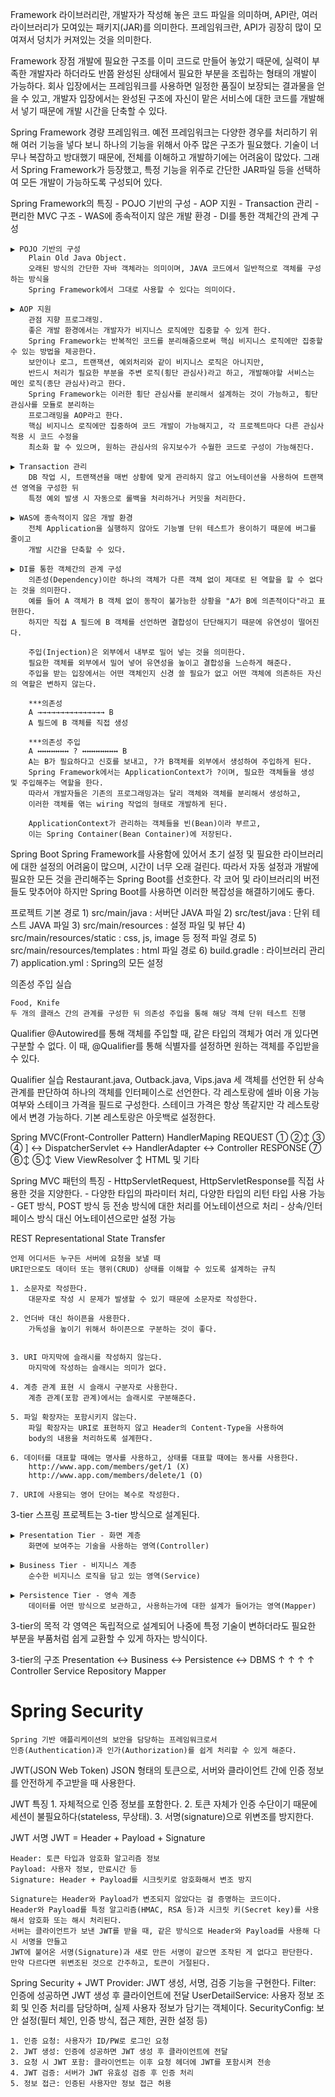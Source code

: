 Framework
	라이브러리란, 개발자가 작성해 놓은 코드 파일을 의미하며,
	API란, 여러 라이브러리가 모여있는 패키지(JAR)를 의미한다.
	프레임워크란, API가 굉장히 많이 모여져서 덩치가 커져있는 것을 의미한다.

Framework 장점
	개발에 필요한 구조를 이미 코드로 만들어 놓았기 때문에, 실력이 부족한 개발자라 하더라도
	반쯤 완성된 상태에서 필요한 부분을 조립하는 형태의 개발이 가능하다.
	회사 입장에서는 프레임워크를 사용하면 일정한 품질이 보장되는 결과물을 얻을 수 있고,
	개발자 입장에서는 완성된 구조에 자신이 맡은 서비스에 대한 코드를 개발해서 넣기 때문에
	개발 시간을 단축할 수 있다.

Spring Framework
	경량 프레임워크.
	예전 프레임워크는 다양한 경우를 처리하기 위해 여러 기능을 넣다 보니
	하나의 기능을 위해서 아주 많은 구조가 필요했다. 기술이 너무나 복잡하고 방대했기 때문에,
	전체를 이해하고 개발하기에는 어려움이 많았다.
	그래서 Spring Framework가 등장했고, 특정 기능을 위주로 간단한 JAR파일 등을 선택하여
	모든 개발이 가능하도록 구성되어 있다.

Spring Framework의 특징
	- POJO 기반의 구성
	- AOP 지원
	- Transaction 관리
	- 편리한 MVC 구조
	- WAS에 종속적이지 않은 개발 환경
	- DI를 통한 객체간의 관계 구성

	▶ POJO 기반의 구성
		Plain Old Java Object.
		오래된 방식의 간단한 자바 객체라는 의미이며, JAVA 코드에서 일반적으로 객체를 구성하는 방식을
		Spring Framework에서 그대로 사용할 수 있다는 의미이다.
	
	▶ AOP 지원
		관점 지향 프로그래밍.
		좋은 개발 환경에서는 개발자가 비지니스 로직에만 집중할 수 있게 한다.
		Spring Framework는 반복적인 코드를 분리해줌으로써 핵심 비지니스 로직에만 집중할 수 있는 방법을 제공한다.
		보안이나 로그, 트랜잭션, 예외처리와 같이 비지니스 로직은 아니지만,
		반드시 처리가 필요한 부분을 주변 로직(횡단 관심사)라고 하고, 개발해야할 서비스는 메인 로직(종단 관심사)라고 한다.
		Spring Framework는 이러한 횡단 관심사를 분리해서 설계하는 것이 가능하고, 횡단 관심사를 모듈로 분리하는
		프로그래밍을 AOP라고 한다.
		핵심 비지니스 로직에만 집중하여 코드 개발이 가능해지고, 각 프로젝트마다 다른 관심사 적용 시 코드 수정을
		최소화 할 수 있으며, 원하는 관심사의 유지보수가 수월한 코드로 구성이 가능해진다.

	▶ Transaction 관리
		DB 작업 시, 트랜잭션을 매번 상황에 맞게 관리하지 않고 어노테이션을 사용하여 트랜잭션 영역을 구성한 뒤
		특정 예외 발생 시 자동으로 롤백을 처리하거나 커밋을 처리한다.
	
	▶ WAS에 종속적이지 않은 개발 환경
		전체 Application을 실행하지 않아도 기능별 단위 테스트가 용이하기 때문에 버그를 줄이고
		개발 시간을 단축할 수 있다.

	▶ DI를 통한 객체간의 관계 구성
		의존성(Dependency)이란 하나의 객체가 다른 객체 없이 제대로 된 역할을 할 수 없다는 것을 의미한다.
		예를 들어 A 객체가 B 객체 없이 동작이 불가능한 상황을 "A가 B에 의존적이다"라고 표현한다.
		하지만 직접 A 필드에 B 객체를 선언하면 결합성이 단단해지기 때문에 유연성이 떨어진다.

		주입(Injection)은 외부에서 내부로 밀어 넣는 것을 의미한다.
		필요한 객체를 외부에서 밀어 넣어 유연성을 높이고 결합성을 느슨하게 해준다.
		주입을 받는 입장에서는 어떤 객체인지 신경 쓸 필요가 없고 어떤 객체에 의존하든 자신의 역할은 변하지 않는다.

		***의존성
		A →→→→→→→→→→→→→→→ B
		A 필드에 B 객체를 직접 생성

		***의존성 주입
		A ↔↔↔↔↔↔↔ ? ↔↔↔↔↔↔↔↔ B
		A는 B가 필요하다고 신호를 보내고, ?가 B객체를 외부에서 생성하여 주입하게 된다.
		Spring Framework에서는 ApplicationContext가 ?이며, 필요한 객체들을 생성 및 주입해주는 역할을 한다.
		따라서 개발자들은 기존의 프로그래밍과는 달리 객체와 객체를 분리해서 생성하고, 
		이러한 객체를 엮는 wiring 작업의 형태로 개발하게 된다.

		ApplicationContext가 관리하는 객체들을 빈(Bean)이라 부르고,
		이는 Spring Container(Bean Container)에 저장된다.

Spring Boot
	Spring Framework를 사용함에 있어서 초기 설정 및 필요한 라이브러리에 대한 설정의 어려움이 많으며,
	시간이 너무 오래 걸린다. 따라서 자동 설정과 개발에 필요한 모든 것을 관리해주는 Spring Boot를 선호한다.
	각 코어 및 라이브러리의 버전들도 맞추어야 하지만 Spring Boot를 사용하면 이러한 복잡성을 해결하기에도 좋다.


프로젝트 기본 경로
	1) src/main/java			: 서버단 JAVA 파일
	2) src/test/java			: 단위 테스트 JAVA 파일
	3) src/main/resources		: 설정 파일 및 뷰단
	4) src/main/resources/static		: css, js, image 등 정적 파일 경로
	5) src/main/resources/templates	: html 파일 경로
	6) build.gradle			: 라이브러리 관리
	7) application.yml			: Spring의 모든 설정

의존성 주입 실습

	Food, Knife
	두 개의 클래스 간의 관계를 구성한 뒤 의존성 주입을 통해 해당 객체 단위 테스트 진행

Qualifier
	@Autowired를 통해 객체를 주입할 때, 같은 타입의 객체가 여러 개 있다면 구분할 수 없다.
	이 때, @Qualifier를 통해 식별자를 설정하면 원하는 객체를 주입받을 수 있다.

Qualifier 실습
	Restaurant.java, Outback.java, Vips.java 세 객체를 선언한 뒤 상속관계를 판단하여 하나의 객체를 인터페이스로 선언한다.
	각 레스토랑에 셀바 이용 가능 여부와 스테이크 가격을 필드로 구성한다. 스테이크 가격은 항상 똑같지만 각 레스토랑에서 변경 가능하다.
	기본 레스토랑은 아웃백로 설정한다.

Spring MVC(Front-Controller Pattern)
				HandlerMaping
	REQUEST		  ①	      ②↕	            ③		 ④
		]	  ↔	DispatcherServlet   ↔  HandlerAdapter   ↔  Controller
	RESPONSE	  ⑦	⑥↕	     ⑤↕
				View	ViewResolver
				   ↕
				HTML 및 기타

Spring MVC 패턴의 특징
	- HttpServletRequest, HttpServletResponse를 직접 사용한 것을 지양한다.
	- 다양한 타입의 파라미터 처리, 다양한 타입의 리턴 타입 사용 가능
	- GET 방식, POST 방식 등 전송 방식에 대한 처리를 어노테이션으로 처리
	- 상속/인터페이스 방식 대신 어노테이션으로만 설정 가능

REST
	Representational State Transfer
	
	언제 어디서든 누구든 서버에 요청을 보낼 때
	URI만으로도 데이터 또는 행위(CRUD) 상태를 이해할 수 있도록 설계하는 규칙

	1. 소문자로 작성한다.
		대문자로 작성 시 문제가 발생할 수 있기 때문에 소문자로 작성한다.

	2. 언더바 대신 하이픈을 사용한다.
		가독성을 높이기 위해서 하이픈으로 구분하는 것이 좋다.
		

	3. URI 마지막에 슬래시를 작성하지 않는다.
		마지막에 작성하는 슬래시는 의미가 없다.

	4. 계층 관계 표현 시 슬래시 구분자로 사용한다.
		계층 관계(포함 관계)에서는 슬래시로 구분해준다.

	5. 파일 확장자는 포함시키지 않는다.
		파일 확장자는 URI로 표현하지 않고 Header의 Content-Type을 사용하여
		body의 내용을 처리하도록 설계한다.

	6. 데이터를 대표할 때에는 명사를 사용하고, 상태를 대표할 때에는 동사를 사용한다.
		http://www.app.com/members/get/1 (X)
		http://www.app.com/members/delete/1 (O)

	7. URI에 사용되는 영어 단어는 복수로 작성한다.


3-tier
	스프링 프로젝트는 3-tier 방식으로 설계된다.

	▶ Presentation Tier - 화면 계층
		화면에 보여주는 기술을 사용하는 영역(Controller)

	▶ Business Tier - 비지니스 계층
		순수한 비지니스 로직을 담고 있는 영역(Service)

	▶ Persistence Tier - 영속 계층
		데이터를 어떤 방식으로 보관하고, 사용하는가에 대한 설계가 들어가는 영역(Mapper)

3-tier의 목적
	각 영역은 독립적으로 설계되어 나중에 특정 기술이 변하더라도 필요한 부분을
	부품처럼 쉽게 교환할 수 있게 하자는 방식이다.

3-tier의 구조
	Presentation ↔ Business ↔ Persistence ↔ DBMS
	     ↑	           ↑       ↑	      	↑
	Controller        Service    Repository    Mapper




  # Spring Security
	Spring 기반 애플리케이션의 보안을 담당하는 프레임워크로서
	인증(Authentication)과 인가(Authorization)를 쉽게 처리할 수 있게 해준다.

JWT(JSON Web Token)
	JSON 형태의 토큰으로, 서버와 클라이언트 간에 인증 정보를 안전하게 주고받을 때 사용한다.

JWT 특징
	1. 자체적으로 인증 정보를 포함한다.
	2. 토큰 자체가 인증 수단이기 때문에 세션이 불필요하다(stateless, 무상태).
	3. 서명(signature)으로 위변조를 방지한다.

JWT 서명
	JWT = Header + Payload + Signature

	Header: 토큰 타입과 암호화 알고리즘 정보
	Payload: 사용자 정보, 만료시간 등
	Signature: Header + Payload를 시크릿키로 암호화해서 변조 방지

	Signature는 Header와 Payload가 변조되지 않았다는 걸 증명하는 코드이다.
	Header와 Payload를 특정 알고리즘(HMAC, RSA 등)과 시크릿 키(Secret key)를 사용해서 암호화 또는 해시 처리된다.
	서버는 클라이언트가 보낸 JWT를 받을 때, 같은 방식으로 Header와 Payload를 사용해 다시 서명을 만들고
	JWT에 붙어온 서명(Signature)과 새로 만든 서명이 같으면 조작된 게 없다고 판단한다.
	만약 다르다면 위변조된 것으로 간주하고, 토큰이 거절된다.

Spring Security + JWT
	Provider: JWT 생성, 서명, 검증 기능을 구현한다.
	Filter: 인증에 성공하면 JWT 생성 후 클라이언트에 전달
	UserDetailService: 사용자 정보 조회 및 인증 처리를 담당하며, 실제 사용자 정보가 담기는 객체이다.
	SecurityConfig: 보안 설정(필터 체인, 인증 방식, 접근 제한, 권한 설정 등)


	1. 인증 요청: 사용자가 ID/PW로 로그인 요청
	2. JWT 생성: 인증에 성공하면 JWT 생성 후 클라이언트에 전달
	3. 요청 시 JWT 포함: 클라이언트는 이후 요청 헤더에 JWT를 포함시켜 전송
	4. JWT 검증: 서버가 JWT 유효성 검증 후 인증 처리
	5. 정보 접근: 인증된 사용자만 정보 접근 허용












